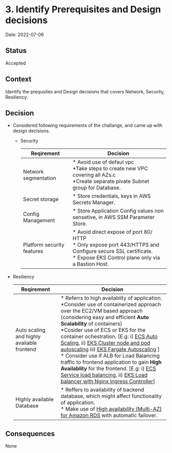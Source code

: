 # 3. Identify Prerequisites and Design decisions 

Date: 2022-07-06

## Status

Accepted

## Context

Identify the prequsites and Design decisions that covers Network, Security, Resiliency.

## Decision

* Considered following requirements of the challange, and came up with design decisions.
  
  * Security 

    Reqirement| Decision |
    ---------|----------|
    Network segmentation | * Avoid use of defaul vpc<br /> *Take steps to create new VPC covering all AZs.c<br /> *Create separate pivate Subnet group for Database.
    Secret storage | * Store credentials, keys in AWS Secrets Manager. 
    Config Management | * Store Application Config values non sensetive,  in AWS SSM Parameter Store.
    Platform security features | * Avoid direct expose of port 80/ HTTP <br/> * Only expose port 443/HTTPS and Configure secure SSL certificate. <br/> * Expose EKS Control plane only via a Bastion Host.

* Resiliency

    Reqirement | Decision
    ---------|----------
    Auto scaling and highly available frontend | * Referrs to high availablity of application.<br /> *Consider use of containerized approach over the EC2/VM based approach (considering easy and efficient **Auto Scalability** of containers) <br /> *Cosider use of ECS or EKS for the container ochestration. [E.g: i) [ECS Auto Scaling](https://docs.aws.amazon.com/AmazonECS/latest/developerguide/service-auto-scaling.html), ii) [EKS Cluster node and pod autoscaling](https://docs.aws.amazon.com/eks/latest/userguide/cluster-autoscaler.html) iii) [EKS Fargate Autoscaling](https://aws.amazon.com/blogs/containers/autoscaling-eks-on-fargate-with-custom-metrics/)  ] </br> * Consider use if ALB for Load Balancing traffic to frontend application to gain **High Availablity** for the frontend. [E.g: i) [ECS Service load balancing](https://docs.aws.amazon.com/AmazonECS/latest/developerguide/service-load-balancing.html), ii) [EKS Load balancer with Nginx Ingress Controller](https://aws.amazon.com/blogs/opensource/network-load-balancer-nginx-ingress-controller-eks/)]
    Highly available Database | * Reffers to availability of backend database, which might affect functionality of application. <br /> * Make use of [High availability (Multi-AZ) for Amazon RDS](https://docs.aws.amazon.com/AmazonRDS/latest/UserGuide/Concepts.MultiAZ.html) with automatic failover.


## Consequences

None